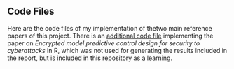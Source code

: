 ## Code Files

Here are the code files of my implementation of thetwo main reference papers of this project. There is an [additional code file](./additional_scripts) implementing the paper on _Encrypted model predictive control design for security to cyberattacks_ in R, which was not used for generating the results included in the report, but is included in this repository as a learning.
